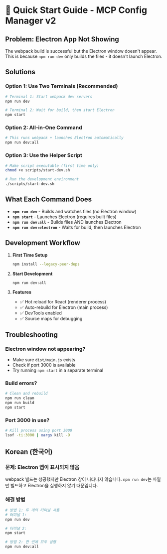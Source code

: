 # 🚀 Quick Start Guide - MCP Config Manager v2

## Problem: Electron App Not Showing
The webpack build is successful but the Electron window doesn't appear. This is because `npm run dev` only builds the files - it doesn't launch Electron.

## Solutions

### Option 1: Use Two Terminals (Recommended)
```bash
# Terminal 1: Start webpack dev servers
npm run dev

# Terminal 2: Wait for build, then start Electron
npm start
```

### Option 2: All-in-One Command
```bash
# This runs webpack + launches Electron automatically
npm run dev:all
```

### Option 3: Use the Helper Script
```bash
# Make script executable (first time only)
chmod +x scripts/start-dev.sh

# Run the development environment
./scripts/start-dev.sh
```

## What Each Command Does

- **`npm run dev`** - Builds and watches files (no Electron window)
- **`npm start`** - Launches Electron (requires built files)
- **`npm run dev:all`** - Builds files AND launches Electron
- **`npm run dev:electron`** - Waits for build, then launches Electron

## Development Workflow

1. **First Time Setup**
   ```bash
   npm install --legacy-peer-deps
   ```

2. **Start Development**
   ```bash
   npm run dev:all
   ```

3. **Features**
   - ✅ Hot reload for React (renderer process)
   - ✅ Auto-rebuild for Electron (main process)
   - ✅ DevTools enabled
   - ✅ Source maps for debugging

## Troubleshooting

### Electron window not appearing?
- Make sure `dist/main.js` exists
- Check if port 3000 is available
- Try running `npm start` in a separate terminal

### Build errors?
```bash
# Clean and rebuild
npm run clean
npm run build
npm start
```

### Port 3000 in use?
```bash
# Kill process using port 3000
lsof -ti:3000 | xargs kill -9
```

## Korean (한국어)

### 문제: Electron 앱이 표시되지 않음
webpack 빌드는 성공했지만 Electron 창이 나타나지 않습니다. `npm run dev`는 파일만 빌드하고 Electron을 실행하지 않기 때문입니다.

### 해결 방법
```bash
# 방법 1: 두 개의 터미널 사용
# 터미널 1:
npm run dev

# 터미널 2:
npm start

# 방법 2: 한 번에 모두 실행
npm run dev:all
```
